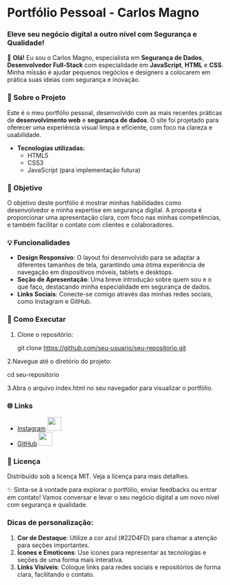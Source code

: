 # Portfólio Pessoal - Carlos Magno

### Eleve seu negócio digital a outro nível com **Segurança** e **Qualidade**!

👋 **Olá!** Eu sou o Carlos Magno, especialista em **Segurança de Dados**, **Desenvolvedor Full-Stack** com especialidade em **JavaScript**, **HTML** e **CSS**. Minha missão é ajudar pequenos negócios e designers a colocarem em prática suas ideias com segurança e inovação.

### 📄 Sobre o Projeto

Este é o meu portfólio pessoal, desenvolvido com as mais recentes práticas de **desenvolvimento web** e **segurança de dados**. O site foi projetado para oferecer uma experiência visual limpa e eficiente, com foco na clareza e usabilidade.

- **Tecnologias utilizadas:**
  - HTML5
  - CSS3
  - JavaScript (para implementação futura)

### 🚀 Objetivo

O objetivo deste portfólio é mostrar minhas habilidades como desenvolvedor e minha expertise em segurança digital. A proposta é proporcionar uma apresentação clara, com foco nas minhas competências, e também facilitar o contato com clientes e colaboradores.

### 💡 Funcionalidades

- **Design Responsivo**: O layout foi desenvolvido para se adaptar a diferentes tamanhos de tela, garantindo uma ótima experiência de navegação em dispositivos móveis, tablets e desktops.
- **Seção de Apresentação**: Uma breve introdução sobre quem sou e o que faço, destacando minha especialidade em segurança de dados.
- **Links Sociais**: Conecte-se comigo através das minhas redes sociais, como Instagram e GitHub.

### 🔧 Como Executar

1. Clone o repositório:

   git clone https://github.com/seu-usuario/seu-repositorio.git

2.Navegue até o diretório do projeto:

cd seu-repositorio

3.Abra o arquivo index.html no seu navegador para visualizar o portfólio.

### 🌐 Links

- [Instagram](https://www.instagram.com/marcelinocarlosmagno/) <img src="https://upload.wikimedia.org/wikipedia/commons/thumb/9/95/Instagram_logo_2022.svg/1200px-Instagram_logo_2022.svg.png" width="32" height="32">
- [GitHub](https://github.com/Cmmagnus) <img src="https://upload.wikimedia.org/wikipedia/commons/9/91/Octicons-mark-github.svg" width="32" height="32">

### 📝 Licença

Distribuído sob a licença MIT. Veja a licença para mais detalhes.

✨ Sinta-se à vontade para explorar o portfólio, enviar feedbacks ou entrar em contato! Vamos conversar e levar o seu negócio digital a um novo nível com segurança e qualidade.

### **Dicas de personalização**:

1. **Cor de Destaque**: Utilize a cor azul (#22D4FD) para chamar a atenção para seções importantes.
2. **Ícones e Emoticons**: Use ícones para representar as tecnologias e seções de uma forma mais interativa.
3. **Links Visíveis**: Coloque links para redes sociais e repositórios de forma clara, facilitando o contato.
